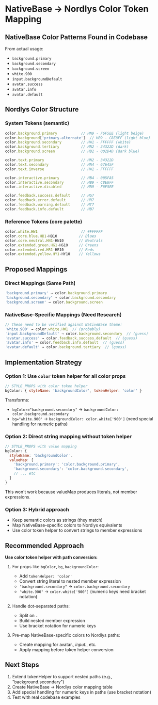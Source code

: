 # NativeBase → Nordlys Color Token Mapping

## NativeBase Color Patterns Found in Codebase

From actual usage:
- `background.primary`
- `background.secondary`
- `background.screen`
- `white.900`
- `input.backgroundDefault`
- `avatar.success`
- `avatar.info`
- `avatar.default`

## Nordlys Color Structure

### System Tokens (semantic)
```typescript
color.background.primary           // HN9 - F6F5EE (light beige)
color.background['primary-alternate']  // HB9 - C8E8FF (light blue)
color.background.secondary         // HW1 - FFFFFF (white)
color.background.tertiary          // HN2 - 34322D (dark)
color.background.screen            // HB2 - 002D4D (dark blue)

color.text.primary                 // HN2 - 34322D
color.text.secondary               // HN4 - 67645F
color.text.inverse                 // HW1 - FFFFFF

color.interactive.primary          // HB4 - 005FA5
color.interactive.secondary        // HB9 - C8E8FF
color.interactive.disabled         // HN9 - F6F5EE

color.feedback.success.default     // HG7
color.feedback.error.default       // HR7
color.feedback.warning.default     // HY7
color.feedback.info.default        // HB7
```

### Reference Tokens (core palette)
```typescript
color.white.HW1                    // #FFFFFF
color.core.blue.HB1-HB10          // Blues
color.core.neutral.HN1-HN10       // Neutrals
color.extended.green.HG1-HG10     // Greens
color.extended.red.HR1-HR10       // Reds
color.extended.yellow.HY1-HY10    // Yellows
```

## Proposed Mappings

### Direct Mappings (Same Path)
```javascript
'background.primary' → color.background.primary
'background.secondary' → color.background.secondary
'background.screen' → color.background.screen
```

### NativeBase-Specific Mappings (Need Research)
```javascript
// These need to be verified against NativeBase theme:
'white.900' → color.white.HW1  // (probably)
'input.backgroundDefault' → color.background.secondary  // (guess)
'avatar.success' → color.feedback.success.default  // (guess)
'avatar.info' → color.feedback.info.default  // (guess)
'avatar.default' → color.background.tertiary  // (guess)
```

## Implementation Strategy

### Option 1: Use `color` token helper for all color props
```javascript
// STYLE_PROPS with color token helper
bgColor: { styleName: 'backgroundColor', tokenHelper: 'color' }
```

Transforms:
- `bgColor="background.secondary"` → `backgroundColor: color.background.secondary`
- `bg="white.900"` → `backgroundColor: color.white['900']` (need special handling for numeric paths)

### Option 2: Direct string mapping without token helper
```javascript
// STYLE_PROPS with value mapping
bgColor: { 
  styleName: 'backgroundColor',
  valueMap: {
    'background.primary': 'color.background.primary',
    'background.secondary': 'color.background.secondary',
    // ... etc
  }
}
```

This won't work because valueMap produces literals, not member expressions.

### Option 3: Hybrid approach
- Keep semantic colors as strings (they match)
- Map NativeBase-specific colors to Nordlys equivalents
- Use color token helper to convert strings to member expressions

## Recommended Approach

**Use color token helper with path conversion:**

1. For props like `bgColor`, `bg`, `backgroundColor`:
   - Add `tokenHelper: 'color'`
   - Convert string literal to nested member expression
   - `"background.secondary"` → `color.background.secondary`
   - `"white.900"` → `color.white['900']` (numeric keys need bracket notation)

2. Handle dot-separated paths:
   - Split on `.`
   - Build nested member expression
   - Use bracket notation for numeric keys

3. Pre-map NativeBase-specific colors to Nordlys paths:
   - Create mapping for avatar.*, input.*, etc.
   - Apply mapping before token helper conversion

## Next Steps

1. Extend tokenHelper to support nested paths (e.g., "background.secondary")
2. Create NativeBase → Nordlys color mapping table
3. Add special handling for numeric keys in paths (use bracket notation)
4. Test with real codebase examples
